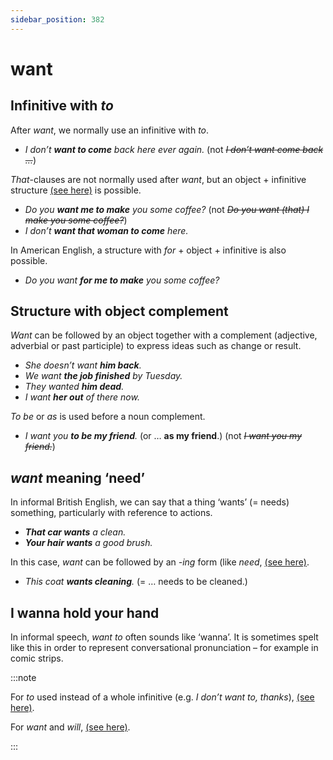 ```yaml
---
sidebar_position: 382
---
```


# want

## Infinitive with *to*

After *want*, we normally use an infinitive with *to*.

- *I don’t **want to come** back here ever again.* (not *~~I don’t want come back …~~*)

*That*\-clauses are not normally used after *want*, but an object + infinitive structure [(see here)](./../../grammar/infinitives-ing-forms-and-past-participles-after-nouns-verbs-etc/verb-object-infinitive-i-want-you-to-listen) is possible.

- *Do you **want me to make** you some coffee?* (not *~~Do you want (that) I make you some coffee?~~*)
- *I don’t **want that woman to come** here.*

In American English, a structure with *for* + object + infinitive is also possible.

- *Do you want **for me to make** you some coffee?*

## Structure with object complement

*Want* can be followed by an object together with a complement (adjective, adverbial or past participle) to express ideas such as change or result.

- *She doesn’t want **him back**.*
- *We want **the job finished** by Tuesday.*
- *They wanted **him dead**.*
- *I want **her out** of there now.*

*To be* or *as* is used before a noun complement.

- *I want you **to be my friend**.* (or … **as my friend**.) (not *~~I want you my friend.~~*)

## *want* meaning ‘need’

In informal British English, we can say that a thing ‘wants’ (= needs) something, particularly with reference to actions.

- ***That car wants** a clean.*
- ***Your hair wants** a good brush.*

In this case, *want* can be followed by an *\-ing* form (like *need*, [(see here)](./need).

- *This coat **wants cleaning**.* (= … needs to be cleaned.)

## I wanna hold your hand

In informal speech, *want to* often sounds like ‘wanna’. It is sometimes spelt like this in order to represent conversational pronunciation – for example in comic strips.

:::note

For *to* used instead of a whole infinitive (e.g. *I don’t want to, thanks*), [(see here)](./../../grammar/information-structure/ellipsis-infinitives).

For *want* and *will*, [(see here)](./will-and-want).

:::
